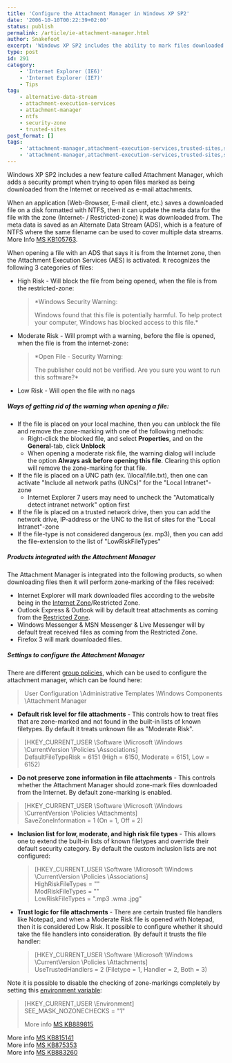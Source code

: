 ```yaml
---
title: 'Configure the Attachment Manager in Windows XP SP2'
date: '2006-10-10T00:22:39+02:00'
status: publish
permalink: /article/ie-attachment-manager.html
author: Snakefoot
excerpt: 'Windows XP SP2 includes the ability to mark files downloaded from the Internet as insecure and block access to them.'
type: post
id: 291
category:
    - 'Internet Explorer (IE6)'
    - 'Internet Explorer (IE7)'
    - Tips
tag:
    - alternative-data-stream
    - attachment-execution-services
    - attachment-manager
    - ntfs
    - security-zone
    - trusted-sites
post_format: []
tags:
    - 'attachment-manager,attachment-execution-services,trusted-sites,security-zone,ntfs,alternative-data-stream'
    - 'attachment-manager,attachment-execution-services,trusted-sites,security-zone,ntfs,alternative-data-stream'
---
```

Windows XP SP2 includes a new feature called Attachment Manager, which adds a security prompt when trying to open files marked as being downloaded from the Internet or received as e-mail attachments.  
  
 When an application (Web-Browser, E-mail client, etc.) saves a downloaded file on a disk formatted with NTFS, then it can update the meta data for the file with the zone (Internet- / Restricted-zone) it was downloaded from. The meta data is saved as an Alternate Data Stream (ADS), which is a feature of NTFS where the same filename can be used to cover multiple data streams. More Info [MS KB105763](http://support.microsoft.com/kb/105763 "How To Use NTFS Alternate Data Streams").  
  
 When opening a file with an ADS that says it is from the Internet zone, then the Attachment Execution Services (AES) is activated. It recognizes the following 3 categories of files:

- High Risk - Will block the file from being opened, when the file is from the restricted-zone:

  > *Windows Security Warning:  
  >   
  >  Windows found that this file is potentially harmful. To help protect your computer, Windows has blocked access to this file.*

- Moderate Risk - Will prompt with a warning, before the file is opened, when the file is from the internet-zone:
  > *Open File - Security Warning:  
  >   
  >  The publisher could not be verified. Are you sure you want to run this software?*
- Low Risk - Will open the file with no nags

##### Ways of getting rid of the warning when opening a file:

- If the file is placed on your local machine, then you can unblock the file and remove the zone-marking with one of the following methods: 
  - Right-click the blocked file, and select **Properties**, and on the **General**-tab, click **Unblock**
  - When opening a moderate risk file, the warning dialog will include the option **Always ask before opening this file**. Clearing this option will remove the zone-marking for that file.
- If the file is placed on a UNC path (ex. \\\\local\\file.txt), then one can activate "Include all network paths (UNCs)" for the "Local Intranet"-zone 
  - Internet Explorer 7 users may need to uncheck the "Automatically detect intranet network" option first
- If the file is placed on a trusted network drive, then you can add the network drive, IP-address or the UNC to the list of sites for the "Local Intranet"-zone
- If the file-type is not considered dangerous (ex. mp3), then you can add the file-extension to the list of "LowRiskFileTypes"

##### Products integrated with the Attachment Manager

 The Attachment Manager is integrated into the following products, so when downloading files then it will perform zone-marking of the files received:
- Internet Explorer will mark downloaded files according to the website being in the [Internet Zone](/article/ie-restrict-untrusted.html)/Restricted Zone.
- Outlook Express &amp; Outlook will by default treat attachments as coming from the [Restricted Zone](/article/outlook-express-security-zone.html).
- Windows Messenger &amp; MSN Messenger &amp; Live Messenger will by default treat received files as coming from the Restricted Zone.
- Firefox 3 will mark downloaded files.

##### Settings to configure the Attachment Manager

 There are different [group policies](/article/winnt-group-policy-registry.html), which can be used to configure the attachment manager, which can be found here:
  > User Configuration \\Administrative Templates \\Windows Components \\Attachment Manager

- **Default risk level for file attachments** - This controls how to treat files that are zone-marked and not found in the built-in lists of known filetypes. By default it treats unknown file as "Moderate Risk".
> \[HKEY\_CURRENT\_USER \\Software \\Microsoft \\Windows \\CurrentVersion \\Policies \\Associations\]  
  >  DefaultFileTypeRisk = 6151 (High = 6150, Moderate = 6151, Low = 6152)
- **Do not preserve zone information in file attachments** - This controls whether the Attachment Manager should zone-mark files downloaded from the Internet. By default zone-marking is enabled.
> \[HKEY\_CURRENT\_USER \\Software \\Microsoft \\Windows \\CurrentVersion \\Policies \\Attachments\]  
  >  SaveZoneInformation = 1 (On = 1, Off = 2)
- **Inclusion list for low, moderate, and high risk file types** - This allows one to extend the built-in lists of known filetypes and override their default security category. By default the custom inclusion lists are not configured:
  > \[HKEY\_CURRENT\_USER \\Software \\Microsoft \\Windows \\CurrentVersion \\Policies \\Associations\]  
  >  HighRiskFileTypes = ""  
  >  ModRiskFileTypes = ""  
  >  LowRiskFileTypes = ".mp3 .wma .jpg"
- **Trust logic for file attachments** - There are certain trusted file handlers like Notepad, and when a Moderate Risk file is opened with Notepad, then it is considered Low Risk. It possible to configure whether it should take the file handlers into consideration. By default it trusts the file handler:
  > \[HKEY\_CURRENT\_USER \\Software \\Microsoft \\Windows \\CurrentVersion \\Policies \\Attachments\]  
  >  UseTrustedHandlers = 2 (Filetype = 1, Handler = 2, Both = 3)
 
 Note it is possible to disable the checking of zone-markings completely by setting this [environment variable](/article/winnt-environment-variables.html):
> \[HKEY\_CURRENT\_USER \\Environment\]  
>  SEE\_MASK\_NOZONECHECKS = "1"  
>   
>  More info [MS KB889815](http://support.microsoft.com/kb/889815 "The Open File - Security Warning dialog box is displayed when you try to silently install a hotfix or an update by using a Visual Basic script in Windows XP Service Pack 2 [Q889815]")

 More info [MS KB815141](http://support.microsoft.com/kb/815141 "Internet Explorer Enhanced Security Configuration changes the browsing experience [Q815141]")  
 More info [MS KB875353](http://support.microsoft.com/kb/875353 "How to use the Security Alert dialog box in Windows XP Service Pack 2 and Windows XP Tablet PC Edition 2005 [Q875353]")  
 More info [MS KB883260](http://support.microsoft.com/kb/883260 "Description of how the Attachment Manager works in Windows XP Service Pack 2 [Q883260]")  